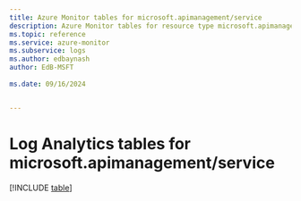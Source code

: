 ```yaml
---
title: Azure Monitor tables for microsoft.apimanagement/service
description: Azure Monitor tables for resource type microsoft.apimanagement/service
ms.topic: reference
ms.service: azure-monitor
ms.subservice: logs
ms.author: edbaynash
author: EdB-MSFT
   
ms.date: 09/16/2024


---
```


# Log Analytics tables for microsoft.apimanagement/service  

[!INCLUDE [table](~/reusable-content/ce-skilling/azure/includes/azure-monitor/reference/tables/microsoft-apimanagement_service-include.md)]

